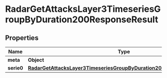

# RadarGetAttacksLayer3TimeseriesGroupByDuration200ResponseResult


## Properties

| Name | Type | Description | Notes |
|------------ | ------------- | ------------- | -------------|
|**meta** | **Object** |  |  |
|**serie0** | [**RadarGetAttacksLayer3TimeseriesGroupByDuration200ResponseResultSerie0**](RadarGetAttacksLayer3TimeseriesGroupByDuration200ResponseResultSerie0.md) |  |  |




